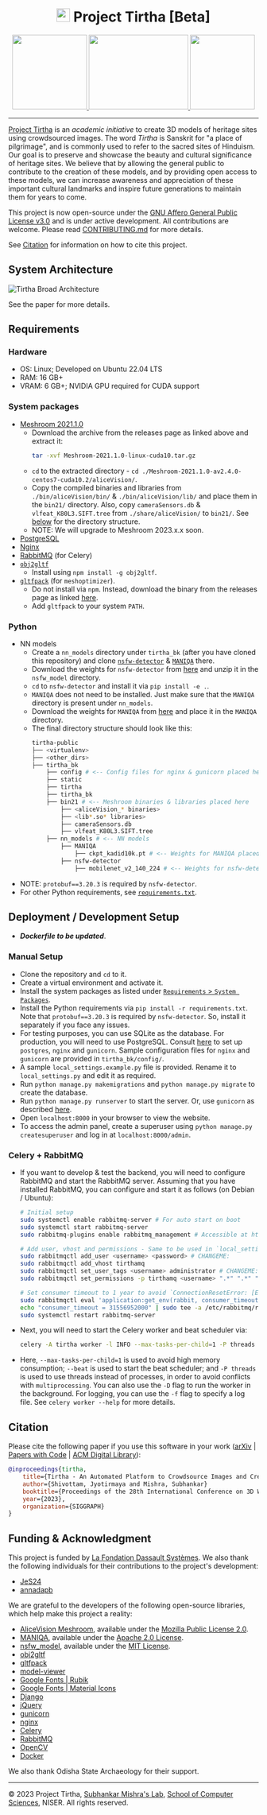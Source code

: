 <h1 align="center">
    <picture>
        <source srcset="./media/images/tirtha-logo-dark.webp" media="(prefers-color-scheme: dark)">
        <img src="./media/images/tirtha-logo-light.webp" width=27 height=27>
        </picture>
    <!-- $\color{#ff4c40}{\textrm{Project Tirtha [Beta]}}$ -->
    Project Tirtha [Beta]
</h1>

<div align="center">
    <a href="https://www.niser.ac.in" target="_blank">
        <picture>
            <source srcset="./media/images/niser-logo-dark.webp" media="(prefers-color-scheme: dark)">
            <img src="./media/images/niser-logo-light.webp" width=150 height=150>
        </picture>
    </a>
    <a href="https://www.lafondation3ds.org/" target="_blank">
        <picture>
            <source srcset="./media/images/lfds-logo-dark.webp" media="(prefers-color-scheme: dark)">
            <img src="./media/images/lfds-logo-light.webp" width=200 height=150>
        </picture>
    </a>
    <a href="https://odisha.gov.in/explore-odisha/state-archaeology" target="_blank">
        <picture>
            <source srcset="./media/images/odisha-logo-dark.webp" media="(prefers-color-scheme: dark)">
            <img src="./media/images/odisha-logo-light.webp" width=130 height=150>
        </picture>
    </a>
</div>

---
[Project Tirtha](https://tirtha.niser.ac.in) is an *academic initiative* to create
3D models of heritage sites using crowdsourced images. The word *Tirtha* is Sanskrit
for "a place of pilgrimage", and is commonly used to refer to the sacred sites of
Hinduism. Our goal is to preserve and showcase the beauty and cultural significance
of heritage sites. We believe that by allowing the general public to contribute to
the creation of these models, and by providing open access to these models, we can
increase awareness and appreciation of these important cultural landmarks and inspire
future generations to maintain them for years to come.

This project is now open-source under the [GNU Affero General Public License v3.0](./LICENSE)
and is under active development. All contributions are welcome. Please read
[CONTRIBUTING.md](./CONTRIBUTING.md) for more details.

See [Citation](#citation) for information on how to cite this project.

## System Architecture

<picture>
    <source srcset="./media/images/architecture-dark.webp" media="(prefers-color-scheme: dark)">
    <img src="./media/images/architecture-light.webp" alt="Tirtha Broad Architecture">
</picture>

See the paper for more details.

## Requirements
### Hardware
* OS: Linux; Developed on Ubuntu 22.04 LTS
* RAM: 16 GB+
* VRAM: 6 GB+; NVIDIA GPU required for CUDA support

### System packages
* [Meshroom 2021.1.0](https://www.fosshub.com/Meshroom-old.html)
    * Download the archive from the releases page as linked above and extract it:
        ```sh
        tar -xvf Meshroom-2021.1.0-linux-cuda10.tar.gz
        ```
    * `cd` to the extracted directory - `cd ./Meshroom-2021.1.0-av2.4.0-centos7-cuda10.2/aliceVision/`.
    * Copy the compiled binaries and libraries from `./bin/aliceVision/bin/` & `./bin/aliceVision/lib/` and place them in the `bin21/` directory. Also, copy `cameraSensors.db` & `vlfeat_K80L3.SIFT.tree` from `./share/aliceVision/` to `bin21/`. See [below](#python) for the directory structure.
    * NOTE: We will upgrade to Meshroom 2023.x.x soon.
* [PostgreSQL](https://www.postgresql.org/download/)
* [Nginx](https://www.digitalocean.com/community/tutorials/how-to-install-nginx-on-ubuntu-22-04)
* [RabbitMQ](https://www.rabbitmq.com/download.html) (for Celery)
* [`obj2gltf`](https://github.com/CesiumGS/obj2gltf)
    * Install using `npm install -g obj2gltf`.
* [`gltfpack`](https://github.com/zeux/meshoptimizer/) (for `meshoptimizer`).
    * Do not install via `npm`. Instead, download the binary from the releases page as linked [here](https://github.com/zeux/meshoptimizer/releases).
    * Add `gltfpack` to your system `PATH`.

### Python
* NN models
    * Create a `nn_models` directory under `tirtha_bk` (after you have cloned this repository) and clone [`nsfw-detector`](https://github.com/GantMan/nsfw_model) & [`MANIQA`](https://github.com/IIGROUP/MANIQA) there.
    * Download the weights for `nsfw-detector` from [here](https://github.com/GantMan/nsfw_model/releases/download/1.2.0/mobilenet_v2_140_224.1.zip) and unzip it in the `nsfw_model` directory.
    * `cd` to `nsfw-detector` and install it via `pip install -e .`.
    * `MANIQA` does not need to be installed. Just make sure that the `MANIQA` directory is present under `nn_models`.
    * Download the weights for `MANIQA` from [here](https://github.com/IIGROUP/MANIQA/releases/download/Kadid10k/ckpt_kadid10k.pt) and place it in the `MANIQA` directory.
    * The final directory structure should look like this:
        ```sh
        tirtha-public
        ├── <virtualenv>
        ├── <other_dirs>
        ├── tirtha_bk
            ├── config # <-- Config files for nginx & gunicorn placed here
            ├── static
            ├── tirtha
            ├── tirtha_bk
            ├── bin21 # <-- Meshroom binaries & libraries placed here
                ├── <aliceVision_* binaries>
                ├── <lib*.so* libraries>
                ├── cameraSensors.db
                ├── vlfeat_K80L3.SIFT.tree
            ├── nn_models # <-- NN models
                ├── MANIQA
                    ├── ckpt_kadid10k.pt # <-- Weights for MANIQA placed here
                ├── nsfw-detector
                    ├── mobilenet_v2_140_224 # <-- Weights for nsfw-detector unzipped here
        ```
* NOTE: `protobuf==3.20.3` is required by `nsfw-detector`.
* For other Python requirements, see [`requirements.txt`](./requirements.txt).

## Deployment / Development Setup
* ***Dockerfile to be updated***.
### Manual Setup
- Clone the repository and `cd` to it.
- Create a virtual environment and activate it.
- Install the system packages as listed under [`Requirements` > `System Packages`](#system-packages).
- Install the Python requirements via `pip install -r requirements.txt`. Note that `protobuf==3.20.3` is required by `nsfw-detector`. So, install it separately if you face any issues.
- For testing purposes, you can use SQLite as the database. For production, you will need to use PostgreSQL. Consult [here](https://www.digitalocean.com/community/tutorials/how-to-set-up-django-with-postgres-nginx-and-gunicorn-on-ubuntu-22-04) to set up `postgres`, `nginx` and `gunicorn`. Sample configuration files for `nginx` and `gunicorn` are provided in `tirtha_bk/config/`.
- A sample `local_settings.example.py` file is provided. Rename it to `local_settings.py` and edit it as required.
- Run `python manage.py makemigrations` and `python manage.py migrate` to create the database.
- Run `python manage.py runserver` to start the server. Or, use `gunicorn` as described [here](https://www.digitalocean.com/community/tutorials/how-to-set-up-django-with-postgres-nginx-and-gunicorn-on-ubuntu-22-04).
- Open `localhost:8000` in your browser to view the website.
- To access the admin panel, create a superuser using `python manage.py createsuperuser` and log in at `localhost:8000/admin`.

### Celery + RabbitMQ
- If you want to develop & test the backend, you will need to configure RabbitMQ and start the RabbitMQ server. Assuming that you have installed RabbitMQ, you can configure and start it as follows (on Debian / Ubuntu):
    ```sh
    # Initial setup
    sudo systemctl enable rabbitmq-server # For auto start on boot
    sudo systemctl start rabbitmq-server
    sudo rabbitmq-plugins enable rabbitmq_management # Accessible at http://localhost:15672/#/.

    # Add user, vhost and permissions - Same to be used in `local_settings.py`
    sudo rabbitmqctl add_user <username> <password> # CHANGEME:
    sudo rabbitmqctl add_vhost tirthamq
    sudo rabbitmqctl set_user_tags <username> administrator # CHANGEME:
    sudo rabbitmqctl set_permissions -p tirthamq <username> ".*" ".*" ".*" # For `tirthamq` vhost

    # Set consumer timeout to 1 year to avoid `ConnectionResetError: [Errno 104] Connection reset by peer` error.
    sudo rabbitmqctl eval 'application:get_env(rabbit, consumer_timeout).' # Check current timeout
    echo "consumer_timeout = 31556952000" | sudo tee -a /etc/rabbitmq/rabbitmq.conf
    sudo systemctl restart rabbitmq-server
    ```
- Next, you will need to start the Celery worker and beat scheduler via:
    ```sh
    celery -A tirtha worker -l INFO --max-tasks-per-child=1 -P threads --beat
    ```
- Here, `--max-tasks-per-child=1` is used to avoid high memory consumption; `--beat` is used to start the beat scheduler; and `-P threads` is used to use threads instead of processes, in order to avoid conflicts with `multiprocessing`. You can also use the `-D` flag to run the worker in the background. For logging, you can use the `-f` flag to specify a log file. See `celery worker --help` for more details.

## Citation
Please cite the following paper if you use this software in your work ([arXiv](https://arxiv.org/abs/2308.01246) | [Papers with Code](https://paperswithcode.com/paper/tirtha-an-automated-platform-to-crowdsource) | [ACM Digital Library](https://dl.acm.org/doi/10.1145/3611314.3615904)):
```bibtex
@inproceedings{tirtha,
    title={Tirtha - An Automated Platform to Crowdsource Images and Create 3D Models of Heritage Sites},
    author={Shivottam, Jyotirmaya and Mishra, Subhankar}
    booktitle={Proceedings of the 28th International Conference on 3D Web Technology (Web3D)},
    year={2023},
    organization={SIGGRAPH}
}
```

## Funding & Acknowledgment
This project is funded by [La Fondation Dassault Systèmes](https://www.lafondation3ds.org/). We also thank the following individuals for their contributions to the project's development:
- [JeS24](https://github.com/JeS24)
- [annadapb](https://github.com/annadapb)

We are grateful to the developers of the following open-source libraries, which help make this project a reality:
- [AliceVision Meshroom](https://github.com/alicevision/Meshroom/), available under the [Mozilla Public License 2.0](https://github.com/alicevision/Meshroom/blob/develop/LICENSE-MPL2.md).
- [MANIQA](https://github.com/IIGROUP/MANIQA), available under the [Apache 2.0 License](https://github.com/IIGROUP/MANIQA/blob/master/LICENSE).
- [nsfw_model](https://github.com/GantMan/nsfw_model), available under the [MIT License](https://github.com/GantMan/nsfw_model/blob/master/LICENSE.md).
- [obj2gltf](https://github.com/CesiumGS/obj2gltf)
- [gltfpack](https://github.com/zeux/meshoptimizer)
- [model-viewer](https://github.com/google/model-viewer)
- [Google Fonts | Rubik](https://github.com/googlefonts/rubik)
- [Google Fonts | Material Icons](https://github.com/google/material-design-icons)
- [Django](https://github.com/django/django)
- [jQuery](https://github.com/jquery/jquery)
- [gunicorn](https://github.com/benoitc/gunicorn)
- [nginx](https://github.com/nginx/nginx)
- [Celery](https://github.com/celery/celery)
- [RabbitMQ](https://github.com/rabbitmq)
- [OpenCV](https://github.com/opencv/opencv)
- [Docker](https://github.com/docker)

We also thank Odisha State Archaeology for their support.

---

&copy; 2023 Project Tirtha,
[Subhankar Mishra's Lab](https://www.niser.ac.in/~smishra/),
[School of Computer Sciences](https://www.niser.ac.in/scps/), NISER.
All rights reserved.

